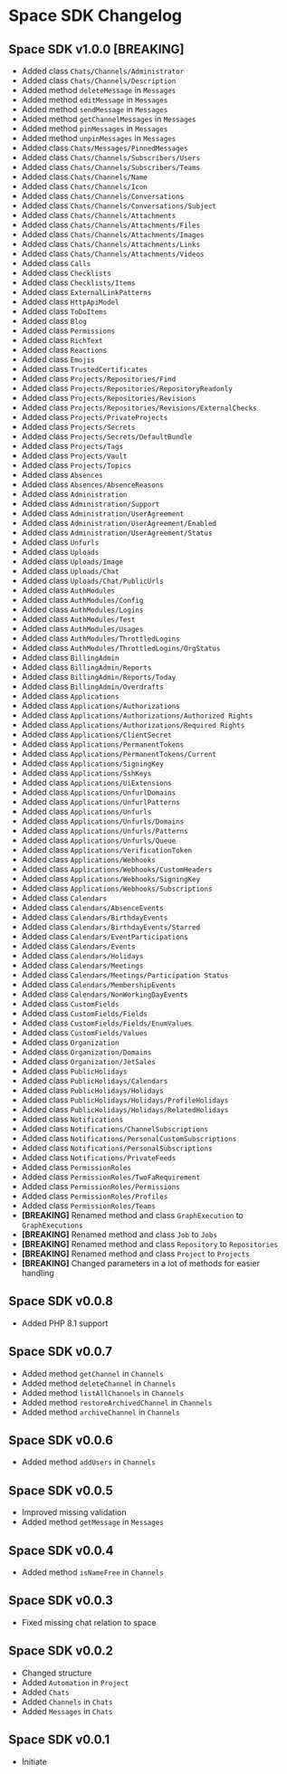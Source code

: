 # Space SDK Changelog

## Space SDK v1.0.0 [BREAKING]

- Added class `Chats/Channels/Administrator`
- Added class `Chats/Channels/Description`
- Added method `deleteMessage` in `Messages`
- Added method `editMessage` in `Messages`
- Added method `sendMessage` in `Messages`
- Added method `getChannelMessages` in `Messages`
- Added method `pinMessages` in `Messages`
- Added method `unpinMessages` in `Messages`
- Added class `Chats/Messages/PinnedMessages`
- Added class `Chats/Channels/Subscribers/Users`
- Added class `Chats/Channels/Subscribers/Teams`
- Added class `Chats/Channels/Name`
- Added class `Chats/Channels/Icon`
- Added class `Chats/Channels/Conversations`
- Added class `Chats/Channels/Conversations/Subject`
- Added class `Chats/Channels/Attachments`
- Added class `Chats/Channels/Attachments/Files`
- Added class `Chats/Channels/Attachments/Images`
- Added class `Chats/Channels/Attachments/Links`
- Added class `Chats/Channels/Attachments/Videos`
- Added class `Calls`
- Added class `Checklists`
- Added class `Checklists/Items`
- Added class `ExternalLinkPatterns`
- Added class `HttpApiModel`
- Added class `ToDoItems`
- Added class `Blog`
- Added class `Permissions`
- Added class `RichText`
- Added class `Reactions`
- Added class `Emojis`
- Added class `TrustedCertificates`
- Added class `Projects/Repositories/Find`
- Added class `Projects/Repositories/RepositoryReadonly`
- Added class `Projects/Repositories/Revisions`
- Added class `Projects/Repositories/Revisions/ExternalChecks`
- Added class `Projects/PrivateProjects`
- Added class `Projects/Secrets`
- Added class `Projects/Secrets/DefaultBundle`
- Added class `Projects/Tags`
- Added class `Projects/Vault`
- Added class `Projects/Topics`
- Added class `Absences`
- Added class `Absences/AbsenceReasons`
- Added class `Administration`
- Added class `Administration/Support`
- Added class `Administration/UserAgreement`
- Added class `Administration/UserAgreement/Enabled`
- Added class `Administration/UserAgreement/Status`
- Added class `Unfurls`
- Added class `Uploads`
- Added class `Uploads/Image`
- Added class `Uploads/Chat`
- Added class `Uploads/Chat/PublicUrls`
- Added class `AuthModules`
- Added class `AuthModules/Config`
- Added class `AuthModules/Logins`
- Added class `AuthModules/Test`
- Added class `AuthModules/Usages`
- Added class `AuthModules/ThrottledLogins`
- Added class `AuthModules/ThrottledLogins/OrgStatus`
- Added class `BillingAdmin`
- Added class `BillingAdmin/Reports`
- Added class `BillingAdmin/Reports/Today`
- Added class `BillingAdmin/Overdrafts`
- Added class `Applications`
- Added class `Applications/Authorizations`
- Added class `Applications/Authorizations/Authorized Rights`
- Added class `Applications/Authorizations/Required Rights`
- Added class `Applications/ClientSecret`
- Added class `Applications/PermanentTokens`
- Added class `Applications/PermanentTokens/Current`
- Added class `Applications/SigningKey`
- Added class `Applications/SshKeys`
- Added class `Applications/UiExtensions`
- Added class `Applications/UnfurlDomains`
- Added class `Applications/UnfurlPatterns`
- Added class `Applications/Unfurls`
- Added class `Applications/Unfurls/Domains`
- Added class `Applications/Unfurls/Patterns`
- Added class `Applications/Unfurls/Queue`
- Added class `Applications/VerificationToken`
- Added class `Applications/Webhooks`
- Added class `Applications/Webhooks/CustomHeaders`
- Added class `Applications/Webhooks/SigningKey`
- Added class `Applications/Webhooks/Subscriptions`
- Added class `Calendars`
- Added class `Calendars/AbsenceEvents`
- Added class `Calendars/BirthdayEvents`
- Added class `Calendars/BirthdayEvents/Starred`
- Added class `Calendars/EventParticipations`
- Added class `Calendars/Events`
- Added class `Calendars/Holidays`
- Added class `Calendars/Meetings`
- Added class `Calendars/Meetings/Participation Status`
- Added class `Calendars/MembershipEvents`
- Added class `Calendars/NonWorkingDayEvents`
- Added class `CustomFields`
- Added class `CustomFields/Fields`
- Added class `CustomFields/Fields/EnumValues`
- Added class `CustomFields/Values`
- Added class `Organization`
- Added class `Organization/Domains`
- Added class `Organization/JetSales`
- Added class `PublicHolidays`
- Added class `PublicHolidays/Calendars`
- Added class `PublicHolidays/Holidays`
- Added class `PublicHolidays/Holidays/ProfileHolidays`
- Added class `PublicHolidays/Holidays/RelatedHolidays`
- Added class `Notifications`
- Added class `Notifications/ChannelSubscriptions`
- Added class `Notifications/PersonalCustomSubscriptions`
- Added class `Notifications/PersonalSubscriptions`
- Added class `Notifications/PrivateFeeds`
- Added class `PermissionRoles`
- Added class `PermissionRoles/TwoFaRequirement`
- Added class `PermissionRoles/Permissions`
- Added class `PermissionRoles/Profiles`
- Added class `PermissionRoles/Teams`
- **[BREAKING]** Renamed method and class `GraphExecution` to `GraphExecutions`
- **[BREAKING]** Renamed method and class `Job` to `Jobs`
- **[BREAKING]** Renamed method and class `Repository` to `Repositories`
- **[BREAKING]** Renamed method and class `Project` to `Projects`
- **[BREAKING]** Changed parameters in a lot of methods for easier handling

## Space SDK v0.0.8

- Added PHP 8.1 support

## Space SDK v0.0.7

- Added method `getChannel` in `Channels`
- Added method `deleteChannel` in `Channels`
- Added method `listAllChannels` in `Channels`
- Added method `restoreArchivedChannel` in `Channels`
- Added method `archiveChannel` in `Channels`

## Space SDK v0.0.6

- Added method `addUsers` in `Channels`

## Space SDK v0.0.5

- Improved missing validation
- Added method `getMessage` in `Messages`

## Space SDK v0.0.4

- Added method `isNameFree` in `Channels`

## Space SDK v0.0.3

- Fixed missing chat relation to space

## Space SDK v0.0.2

- Changed structure
- Added `Automation` in `Project`
- Added `Chats`
- Added `Channels` in `Chats`
- Added `Messages` in `Chats`

## Space SDK v0.0.1

- Initiate
